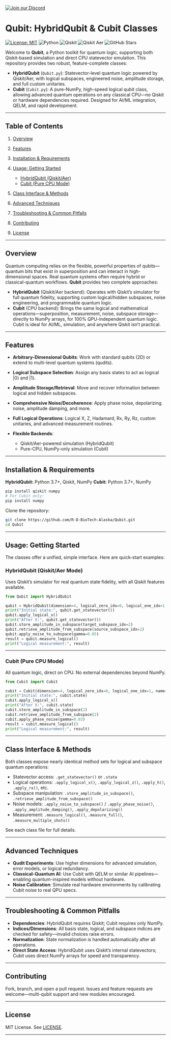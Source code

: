 [![Join our Discord](https://img.shields.io/badge/Discord-Join%20the%20Server-blue?style=for-the-badge)](https://discord.gg/sr9QBj3k36)

# Qubit: HybridQubit & Cubit Classes

[![License: MIT](https://img.shields.io/badge/License-MIT-blue.svg)](LICENSE) ![Python](https://img.shields.io/badge/python-3.7%2B-blue) ![Qiskit](https://img.shields.io/badge/Qiskit-1.4.2-orange) ![Qiskit Aer](https://img.shields.io/badge/Qiskit_Aer-0.15.1-green) ![GitHub Stars](https://img.shields.io/github/stars/R-D-BioTech-Alaska/Qubit?style=social)

Welcome to **Qubit**, a Python toolkit for quantum logic, supporting both Qiskit-based simulation and direct CPU statevector emulation. This repository provides two robust, feature-complete classes:

* **HybridQubit** (`Qubit.py`): Statevector-level quantum logic powered by Qiskit/Aer, with logical subspaces, engineered noise, amplitude storage, and full custom unitaries.
* **Cubit** (`Cubit.py`): A pure-NumPy, high-speed logical qubit class, allowing advanced quantum operations on any classical CPU—no Qiskit or hardware dependencies required. Designed for AI/ML integration, QELM, and rapid development.

---

## Table of Contents

1. [Overview](#overview)
2. [Features](#features)
3. [Installation & Requirements](#installation--requirements)
4. [Usage: Getting Started](#usage-getting-started)

   * [HybridQubit (Qiskit/Aer)](#hybridqubit-qiskitaer-mode)
   * [Cubit (Pure CPU Mode)](#cubit-pure-cpu-mode)
5. [Class Interface & Methods](#class-interface--methods)
6. [Advanced Techniques](#advanced-techniques)
7. [Troubleshooting & Common Pitfalls](#troubleshooting--common-pitfalls)
8. [Contributing](#contributing)
9. [License](#license)

---

## Overview

Quantum computing relies on the flexible, powerful properties of qubits—quantum bits that exist in superposition and can interact in high-dimensional spaces. Real quantum systems often require hybrid or classical-quantum workflows. **Qubit** provides two complete approaches:

* **HybridQubit** (Qiskit/Aer backend): Operates with Qiskit’s simulator for full quantum fidelity, supporting custom logical/hidden subspaces, noise engineering, and programmable quantum logic.
* **Cubit** (CPU backend): Brings the same logical and mathematical operations—superposition, measurement, noise, subspace storage—directly to NumPy arrays, for 100% QPU-independent quantum logic. Cubit is ideal for AI/ML, simulation, and anywhere Qiskit isn’t practical.

---

## Features

* **Arbitrary-Dimensional Qubits**: Work with standard qubits (2D) or extend to multi-level quantum systems (qudits).
* **Logical Subspace Selection**: Assign any basis states to act as logical |0⟩ and |1⟩.
* **Amplitude Storage/Retrieval**: Move and recover information between logical and hidden subspaces.
* **Comprehensive Noise/Decoherence**: Apply phase noise, depolarizing noise, amplitude damping, and more.
* **Full Logical Operations**: Logical X, Z, Hadamard, Rx, Ry, Rz, custom unitaries, and advanced measurement routines.
* **Flexible Backends**:

  * Qiskit/Aer-powered simulation (HybridQubit)
  * Pure-CPU, NumPy-only simulation (Cubit)

---

## Installation & Requirements

**HybridQubit:** Python 3.7+, Qiskit, NumPy
**Cubit:** Python 3.7+, NumPy

```bash
pip install qiskit numpy
# For Cubit only:
pip install numpy
```

Clone the repository:

```bash
git clone https://github.com/R-D-BioTech-Alaska/Qubit.git
cd Qubit
```

---

## Usage: Getting Started

The classes offer a unified, simple interface. Here are quick-start examples:

### HybridQubit (Qiskit/Aer Mode)

Uses Qiskit’s simulator for real quantum state fidelity, with all Qiskit features available.

```python
from Qubit import HybridQubit

qubit = HybridQubit(dimension=4, logical_zero_idx=0, logical_one_idx=1, name="DemoHybrid")
print("Initial state:", qubit.get_statevector())
qubit.apply_logical_x()
print("After X:", qubit.get_statevector())
qubit.store_amplitude_in_subspace(target_subspace_idx=2)
qubit.retrieve_amplitude_from_subspace(source_subspace_idx=2)
qubit.apply_noise_to_subspace(gamma=0.05)
result = qubit.measure_logical()
print("Logical measurement:", result)
```

---

### Cubit (Pure CPU Mode)

All quantum logic, direct on CPU. No external dependencies beyond NumPy.

```python
from Cubit import Cubit

cubit = Cubit(dimension=4, logical_zero_idx=0, logical_one_idx=1, name="DemoCubit")
print("Initial state:", cubit.state)
cubit.apply_logical_x()
print("After X:", cubit.state)
cubit.store_amplitude_in_subspace(2)
cubit.retrieve_amplitude_from_subspace(2)
cubit.apply_phase_noise(gamma=0.03)
result = cubit.measure_logical()
print("Logical measurement:", result)
```

---

## Class Interface & Methods

Both classes expose nearly identical method sets for logical and subspace quantum operations:

* Statevector access: `.get_statevector()` or `.state`
* Logical operations: `.apply_logical_x()`, `.apply_logical_z()`, `.apply_h()`, `.apply_rx()`, etc.
* Subspace manipulation: `.store_amplitude_in_subspace()`, `.retrieve_amplitude_from_subspace()`
* Noise models: `.apply_noise_to_subspace()` / `.apply_phase_noise()`, `.apply_amplitude_damping()`, `.apply_depolarizing()`
* Measurement: `.measure_logical()`, `.measure_full()`, `.measure_multiple_shots()`

See each class file for full details.

---

## Advanced Techniques

* **Qudit Experiments**: Use higher dimensions for advanced simulation, error models, or logical redundancy.
* **Classical-Quantum AI**: Use Cubit with QELM or similar AI pipelines—enabling quantum-inspired models without hardware.
* **Noise Calibration**: Simulate real hardware environments by calibrating Cubit noise to real QPU specs.

---

## Troubleshooting & Common Pitfalls

* **Dependencies**: HybridQubit requires Qiskit; Cubit requires only NumPy.
* **Indices/Dimensions**: All basis state, logical, and subspace indices are checked for safety—invalid choices raise errors.
* **Normalization**: State normalization is handled automatically after all operations.
* **Direct State Access**: HybridQubit uses Qiskit’s internal statevectors; Cubit uses direct NumPy arrays for speed and transparency.

---

## Contributing

Fork, branch, and open a pull request. Issues and feature requests are welcome—multi-qubit support and new modules encouraged.

---

## License

MIT License. See [LICENSE](LICENSE).

---
